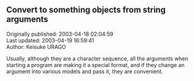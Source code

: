## Convert to something objects from string arguments  
Originally published: 2003-04-18 02:04:59  
Last updated: 2003-04-19 16:59:41  
Author: Keisuke URAGO  
  
Usually, although they are a character sequence, all the arguments when starting a program are making it a special format, and if they change an argument into various models and pass it, they are convenient.